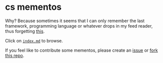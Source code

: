 cs mementos
===========

Why? Because sometimes it seems that I can only remember the last framework, programming language or whatever drops in my feed reader, thus forgetting [this](http://en.wikipedia.org/wiki/Standing_on_the_shoulders_of_giants).

Click on [`index.md`](https://github.com/pedrompereira/cs-mementos/blob/master/index.md) to browse.

If you feel like to contribute some mementos, please create an [issue](https://github.com/pedrompereira/cs-mementos/issues) or [fork this repo](https://github.com/pedrompereira/cs-mementos/fork).

